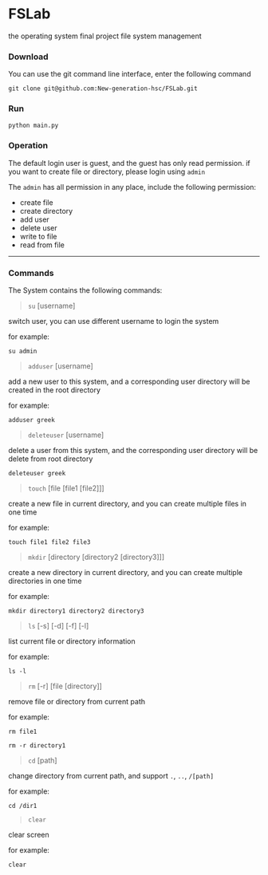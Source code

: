# FSLab
the operating system final project file system management

### Download
You can use the git command line interface, enter the following command

```
git clone git@github.com:New-generation-hsc/FSLab.git
```

### Run

```python
python main.py
```

### Operation

The default login user is guest, and the guest has only read permission. if you want to create file or directory, please login using `admin`

The `admin` has all permission in any place, include the following permission:

- create file
- create directory
- add user
- delete user
- write to file
- read from file

---

### Commands

The System contains the following commands:

> `su` [username]

switch user, you can use different username to login the system

for example:

```
su admin
```

> `adduser` [username]

add a new user to this system, and a corresponding user directory will be created in the root directory

for example:

```
adduser greek
```

> `deleteuser` [username]

delete a user from this system, and the corresponding user directory will be delete from root directory

```
deleteuser greek
```

> `touch` [file [file1 [file2]]]

create a new file in current directory, and you can create multiple files in one time

for example:

```
touch file1 file2 file3
```

> `mkdir` [directory [directory2 [directory3]]]

create a new directory in current directory, and you can create multiple directories in one time

for example:
```
mkdir directory1 directory2 directory3
```

> `ls` [-s] [-d] [-f] [-l]

list current file or directory information

for example:

```
ls -l
```

> `rm` [-r] [file [directory]]

remove file or directory from current path

for example:
```
rm file1

rm -r directory1
```

> `cd` [path]

change directory from current path, and support `.`, `..`, `/[path]`

for example:

```
cd /dir1
```

> `clear`

 clear screen

 for example:

```
clear
```